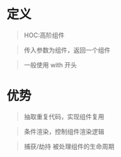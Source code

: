 # 定义
> HOC:高阶组件

> 传入参数为组件，返回一个组件

> 一般使用 with 开头

# 优势
> 抽取重复代码，实现组件复用

> 条件渲染，控制组件渲染逻辑

> 捕获/劫持 被处理组件的生命周期
